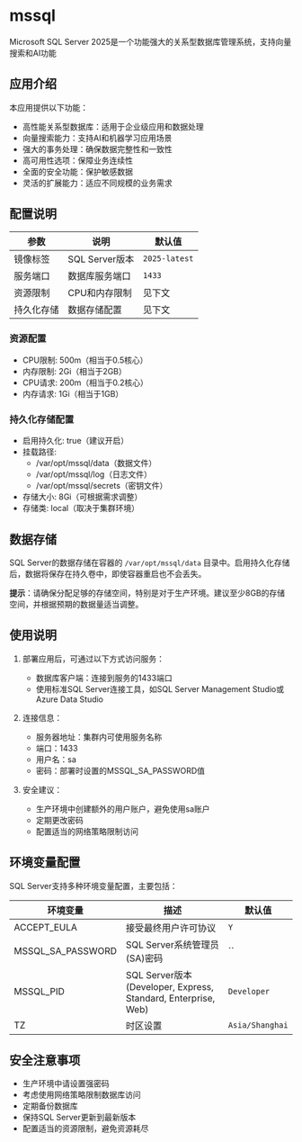 # mssql

Microsoft SQL Server 2025是一个功能强大的关系型数据库管理系统，支持向量搜索和AI功能

## 应用介绍

本应用提供以下功能：
- 高性能关系型数据库：适用于企业级应用和数据处理
- 向量搜索能力：支持AI和机器学习应用场景
- 强大的事务处理：确保数据完整性和一致性
- 高可用性选项：保障业务连续性
- 全面的安全功能：保护敏感数据
- 灵活的扩展能力：适应不同规模的业务需求

## 配置说明

| 参数 | 说明 | 默认值 |
|------|------|--------|
| 镜像标签 | SQL Server版本 | `2025-latest` |
| 服务端口 | 数据库服务端口 | `1433` |
| 资源限制 | CPU和内存限制 | 见下文 |
| 持久化存储 | 数据存储配置 | 见下文 |

### 资源配置
- CPU限制: 500m（相当于0.5核心）
- 内存限制: 2Gi（相当于2GB）
- CPU请求: 200m（相当于0.2核心）
- 内存请求: 1Gi（相当于1GB）

### 持久化存储配置
- 启用持久化: true（建议开启）
- 挂载路径: 
  - /var/opt/mssql/data（数据文件）
  - /var/opt/mssql/log（日志文件）
  - /var/opt/mssql/secrets（密钥文件）
- 存储大小: 8Gi（可根据需求调整）
- 存储类: local（取决于集群环境）

## 数据存储

SQL Server的数据存储在容器的 `/var/opt/mssql/data` 目录中。启用持久化存储后，数据将保存在持久卷中，即使容器重启也不会丢失。

**提示**：请确保分配足够的存储空间，特别是对于生产环境。建议至少8GB的存储空间，并根据预期的数据量适当调整。

## 使用说明

1. 部署应用后，可通过以下方式访问服务：
   - 数据库客户端：连接到服务的1433端口
   - 使用标准SQL Server连接工具，如SQL Server Management Studio或Azure Data Studio

2. 连接信息：
   - 服务器地址：集群内可使用服务名称
   - 端口：1433
   - 用户名：sa
   - 密码：部署时设置的MSSQL_SA_PASSWORD值

3. 安全建议：
   - 生产环境中创建额外的用户账户，避免使用sa账户
   - 定期更改密码
   - 配置适当的网络策略限制访问

## 环境变量配置

SQL Server支持多种环境变量配置，主要包括：

| 环境变量 | 描述 | 默认值 |
|---------|------|--------|
| ACCEPT_EULA | 接受最终用户许可协议 | `Y` |
| MSSQL_SA_PASSWORD | SQL Server系统管理员(SA)密码 | `` |
| MSSQL_PID | SQL Server版本(Developer, Express, Standard, Enterprise, Web) | `Developer` |
| TZ | 时区设置 | `Asia/Shanghai` |

## 安全注意事项

- 生产环境中请设置强密码
- 考虑使用网络策略限制数据库访问
- 定期备份数据库
- 保持SQL Server更新到最新版本
- 配置适当的资源限制，避免资源耗尽